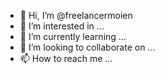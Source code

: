 - 👋 Hi, I’m @freelancermoien
- 👀 I’m interested in ...
- 🌱 I’m currently learning ...
- 💞️ I’m looking to collaborate on ...
- 📫 How to reach me ...

<!---
freelancermoien/freelancermoien is a ✨ special ✨ repository because its `README.md` (this file) appears on your GitHub profile.
You can click the Preview link to take a look at your changes.
--->
